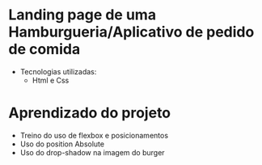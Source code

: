 # Landing page de uma Hamburgueria/Aplicativo de pedido de comida
- Tecnologias utilizadas:
  - Html e Css
# Aprendizado do projeto
  - Treino do uso de flexbox e posicionamentos
  - Uso do position Absolute
  - Uso do drop-shadow na imagem do burger
